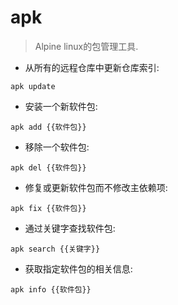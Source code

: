 # apk

> Alpine linux的包管理工具.

- 从所有的远程仓库中更新仓库索引:

`apk update`

- 安装一个新软件包:

`apk add {{软件包}}`

- 移除一个软件包:

`apk del {{软件包}}`

- 修复或更新软件包而不修改主依赖项:

`apk fix {{软件包}}`

- 通过关键字查找软件包:

`apk search {{关键字}}`

- 获取指定软件包的相关信息:

`apk info {{软件包}}`
